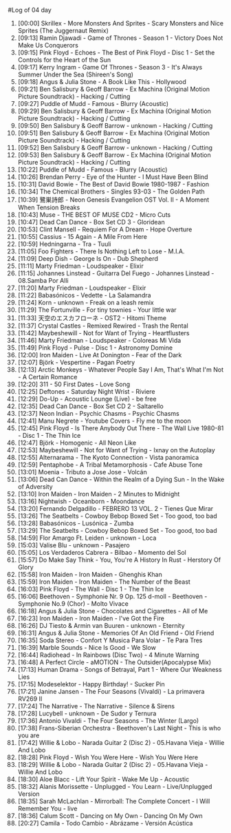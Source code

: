 #Log of 04 day

1. [00:00] Skrillex - More Monsters And Sprites - Scary Monsters and Nice Sprites (The Juggernaut Remix)
1. [09:13] Ramin Djawadi - Game of Thrones - Season 1 - Victory Does Not Make Us Conquerors
1. [09:15] Pink Floyd - Echoes - The Best of Pink Floyd - Disc 1 - Set the Controls for the Heart of the Sun
1. [09:17] Kerry Ingram - Game Of Thrones - Season 3 - It's Always Summer Under the Sea (Shireen's Song)
1. [09:18] Angus & Julia Stone - A Book Like This - Hollywood
1. [09:21] Ben Salisbury & Geoff Barrow - Ex Machina (Original Motion Picture Soundtrack) - Hacking / Cutting
1. [09:27] Puddle of Mudd - Famous - Blurry (Acoustic)
1. [09:29] Ben Salisbury & Geoff Barrow - Ex Machina (Original Motion Picture Soundtrack) - Hacking / Cutting
1. [09:50] Ben Salisbury & Geoff Barrow - unknown - Hacking / Cutting
1. [09:51] Ben Salisbury & Geoff Barrow - Ex Machina (Original Motion Picture Soundtrack) - Hacking / Cutting
1. [09:52] Ben Salisbury & Geoff Barrow - unknown - Hacking / Cutting
1. [09:53] Ben Salisbury & Geoff Barrow - Ex Machina (Original Motion Picture Soundtrack) - Hacking / Cutting
1. [10:22] Puddle of Mudd - Famous - Blurry (Acoustic)
1. [10:26] Brendan Perry - Eye of the Hunter - I Must Have Been Blind
1. [10:31] David Bowie - The Best of David Bowie 1980-1987 - Fashion
1. [10:34] The Chemical Brothers - Singles 93-03 - The Golden Path
1. [10:39] 鷺巣詩郎 - Neon Genesis Evangelion OST Vol. II - A Moment When Tension Breaks
1. [10:43] Muse - THE BEST OF MUSE CD2 - Micro Cuts
1. [10:47] Dead Can Dance - Box Set CD 3 - Gloridean
1. [10:53] Clint Mansell - Requiem For A Dream - Hope Overture
1. [10:55] Cassius - 15 Again - A Mile From Here
1. [10:59] Hedningarna - Tra - Tuuli
1. [11:05] Foo Fighters - There Is Nothing Left to Lose - M.I.A.
1. [11:09] Deep Dish - George Is On - Dub Shepherd
1. [11:11] Marty Friedman - Loudspeaker - Elixir
1. [11:15] Johannes Linstead - Guitarra Del Fuego - Johannes Linstead - 08.Samba Por Alli
1. [11:20] Marty Friedman - Loudspeaker - Elixir
1. [11:22] Babasónicos - Vedette - La Salamandra
1. [11:24] Korn - unknown - Freak on a leash remix
1. [11:29] The Fortunville - For tiny townies - Your little war
1. [11:33] 天空のエスカフローネ - OST2 - Hitomi Theme
1. [11:37] Crystal Castles - Remixed Rewired - Trash the Rental
1. [11:42] Maybeshewill - Not for Want of Trying - Heartflusters
1. [11:46] Marty Friedman - Loudspeaker - Coloreas Mi Vida
1. [11:49] Pink Floyd - Pulse - Disc 1 - Astronomy Domine
1. [12:00] Iron Maiden - Live At Donington - Fear of the Dark
1. [12:07] Björk - Vespertine - Pagan Poetry
1. [12:13] Arctic Monkeys - Whatever People Say I Am, That's What I'm Not - A Certain Romance
1. [12:20] 311 - 50 First Dates - Love Song
1. [12:25] Deftones - Saturday Night Wrist - Riviere
1. [12:29] Do-Up - Acoustic Lounge (Live) - be free
1. [12:35] Dead Can Dance - Box Set CD 2 - Saltarello
1. [12:37] Neon Indian - Psychic Chasms - Psychic Chasms
1. [12:41] Manu Negrete - Youtube Covers - Fly me to the moon
1. [12:45] Pink Floyd - Is There Anybody Out There - The Wall Live 1980-81 - Disc 1 - The Thin Ice
1. [12:47] Björk - Homogenic - All Neon Like
1. [12:53] Maybeshewill - Not for Want of Trying - Ixnay on the Autoplay
1. [12:55] Alternarama - The Kyoto Connection - Vista panoramica
1. [12:59] Pentaphobe - A Tribal Metamorphosis - Cafe Abuse Tone
1. [13:01] Moenia - Tributo a Jose Jose - Volcán
1. [13:06] Dead Can Dance - Within the Realm of a Dying Sun - In the Wake of Adversity
1. [13:10] Iron Maiden - Iron Maiden - 2 Minutes to Midnight
1. [13:16] Nightwish - Oceanborn - Moondance
1. [13:20] Fernando Delgadillo - FEBRERO 13 VOL. 2 - Tienes Que Mirar
1. [13:26] The Seatbelts - Cowboy Bebop Boxed Set - Too good, too bad
1. [13:28] Babasónicos - Lusónica - Zumba
1. [13:29] The Seatbelts - Cowboy Bebop Boxed Set - Too good, too bad
1. [14:59] Flor Amargo Ft. Leiden - unknown - Loca
1. [15:03] Valise Blu - unknown - Pasajero
1. [15:05] Los Verdaderos Cabrera - Bilbao - Momento del Sol
1. [15:57] Do Make Say Think - You, You're A History In Rust - Herstory Of Glory
1. [15:58] Iron Maiden - Iron Maiden - Ghenghis Khan
1. [15:59] Iron Maiden - Iron Maiden - The Number of the Beast
1. [16:03] Pink Floyd - The Wall - Disc 1 - The Thin Ice
1. [16:06] Beethoven - Symphonie Nr. 9 Op. 125 d-moll - Beethoven - Symphonie No.9 (Chor) - Molto Vivace
1. [16:18] Angus & Julia Stone - Chocolates and Cigarettes - All of Me
1. [16:23] Iron Maiden - Iron Maiden - I've Got the Fire
1. [16:26] DJ Tiesto & Armin van Buuren - unknown - Eternity
1. [16:31] Angus & Julia Stone - Memories Of An Old Friend - Old Friend
1. [16:35] Soda Stereo - Confort Y Musica Para Volar - Te Para Tres
1. [16:39] Marble Sounds - Nice Is Good - We Slow
1. [16:44] Radiohead - In Rainbows (Disc Two) - 4 Minute Warning
1. [16:48] A Perfect Circle - aMOTION - The Outsider(Apocalypse Mix)
1. [17:13] Human Drama - Songs of Betrayal, Part 1 - Where Our Weakness Lies
1. [17:15] Modeselektor - Happy Birthday! - Sucker Pin
1. [17:21] Janine Jansen - The Four Seasons (Vivaldi) - La primavera RV269 II
1. [17:24] The Narrative - The Narrative - Silence & Sirens
1. [17:28] Lucybell - unknown - De Sudor y Ternura
1. [17:36] Antonio Vivaldi - The Four Seasons - The Winter  (Largo)
1. [17:38] Frans-Siberian Orchestra - Beethoven's Last Night - This is who you are
1. [17:42] Willie & Lobo - Narada Guitar 2 (Disc 2) - 05.Havana Vieja - Willie And Lobo
1. [18:28] Pink Floyd - Wish You Were Here - Wish You Were Here
1. [18:29] Willie & Lobo - Narada Guitar 2 (Disc 2) - 05.Havana Vieja - Willie And Lobo
1. [18:30] Aloe Blacc - Lift Your Spirit - Wake Me Up - Acoustic
1. [18:32] Alanis Morissette - Unplugged - You Learn - Live/Unplugged Version
1. [18:35] Sarah McLachlan - Mirrorball: The Complete Concert - I Will Remember You - live
1. [18:36] Calum Scott - Dancing on My Own - Dancing On My Own
1. [20:27] Camila - Todo Cambio - Abrázame - Versión Acústica
